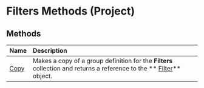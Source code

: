 
# Filters Methods (Project)

## Methods



|**Name**|**Description**|
|:-----|:-----|
| [Copy](e0432403-a31f-f60a-1a60-c7731809d626.md)|Makes a copy of a group definition for the  **Filters** collection and returns a reference to the ** [Filter](abcd72a7-b86b-783e-16e0-f50a48b1fed2.md)** object.|
